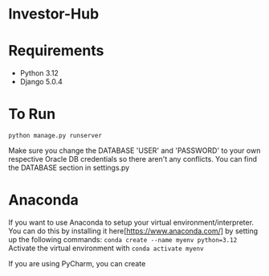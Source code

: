# Investor-Hub

# Requirements
* Python 3.12
* Django 5.0.4

# To Run
`python manage.py runserver`

Make sure you change the DATABASE 'USER' and 'PASSWORD' to your own respective Oracle DB credentials so there aren't any conflicts. You can find the DATABASE section in settings.py

# Anaconda

If you want to use Anaconda to setup your virtual environment/interpreter. You can do this by installing it here[https://www.anaconda.com/] by setting up the following commands:
`conda create --name myenv python=3.12`
Activate the virtual environment with `conda activate myenv`

If you are using PyCharm, you can create 
